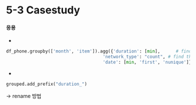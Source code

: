 # 5-3 Casestudy

#### 응용
- 
```python
df_phone.groupby(['month', 'item']).agg({'duration': [min],      # find the min, max, and sum of the duration column
                                     'network_type': "count", # find the number of network type entries
                                     'date': [min, 'first', 'nunique']}
 ```

- 
```python
grouped.add_prefix("duration_")
```
-> rename 방법
